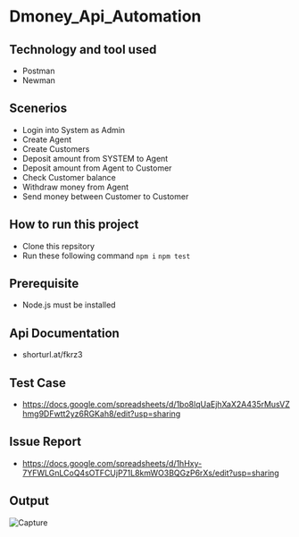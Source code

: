 # Dmoney_Api_Automation

## Technology and tool used
  - Postman
  - Newman
## Scenerios
  - Login into System as Admin
  - Create Agent
  - Create Customers
  - Deposit amount from SYSTEM to Agent
  - Deposit amount from Agent to Customer
  - Check Customer balance
  - Withdraw money from Agent
  - Send money between Customer to Customer
## How to run this project
  - Clone this repsitory
  - Run these following command
  ``` npm i ```
  ``` npm test ```
## Prerequisite
  - Node.js must be installed
## Api Documentation
  - shorturl.at/fkrz3
## Test Case
  - https://docs.google.com/spreadsheets/d/1bo8lqUaEjhXaX2A435rMusVZhmg9DFwtt2yz6RGKah8/edit?usp=sharing
## Issue Report
  - https://docs.google.com/spreadsheets/d/1hHxy-7YFWLGnLCoQ4sOTFCUjP71L8kmWO3BQGzP6rXs/edit?usp=sharing
## Output
![Capture](https://user-images.githubusercontent.com/85132422/192863092-e20fff22-1fdd-469e-af8f-6be33c9e985e.PNG)
